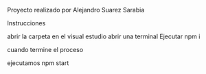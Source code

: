 Proyecto realizado por Alejandro Suarez Sarabia

Instrucciones

abrir la carpeta en el visual estudio 
abrir una terminal
Ejecutar npm i

cuando termine el proceso

ejecutamos npm start
